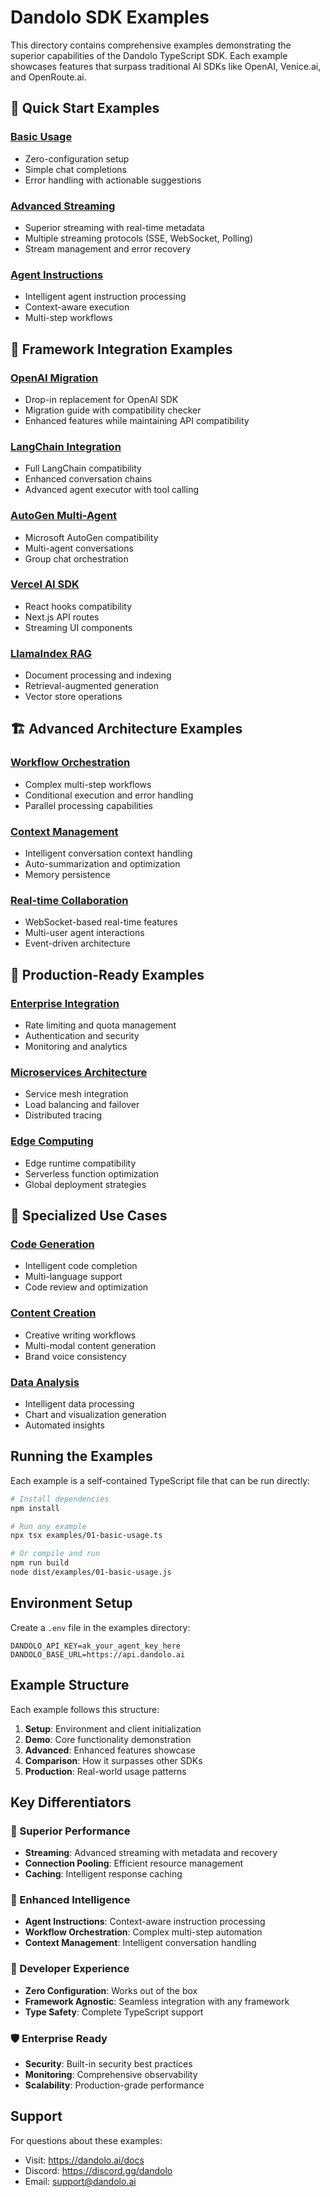 # Dandolo SDK Examples

This directory contains comprehensive examples demonstrating the superior capabilities of the Dandolo TypeScript SDK. Each example showcases features that surpass traditional AI SDKs like OpenAI, Venice.ai, and OpenRoute.ai.

## 🚀 Quick Start Examples

### [Basic Usage](./01-basic-usage.ts)
- Zero-configuration setup
- Simple chat completions
- Error handling with actionable suggestions

### [Advanced Streaming](./02-advanced-streaming.ts)
- Superior streaming with real-time metadata
- Multiple streaming protocols (SSE, WebSocket, Polling)
- Stream management and error recovery

### [Agent Instructions](./03-agent-instructions.ts)
- Intelligent agent instruction processing
- Context-aware execution
- Multi-step workflows

## 🔄 Framework Integration Examples

### [OpenAI Migration](./04-openai-migration.ts)
- Drop-in replacement for OpenAI SDK
- Migration guide with compatibility checker
- Enhanced features while maintaining API compatibility

### [LangChain Integration](./05-langchain-integration.ts)
- Full LangChain compatibility
- Enhanced conversation chains
- Advanced agent executor with tool calling

### [AutoGen Multi-Agent](./06-autogen-multiagent.ts)
- Microsoft AutoGen compatibility
- Multi-agent conversations
- Group chat orchestration

### [Vercel AI SDK](./07-vercel-ai-integration.ts)
- React hooks compatibility
- Next.js API routes
- Streaming UI components

### [LlamaIndex RAG](./08-llamaindex-rag.ts)
- Document processing and indexing
- Retrieval-augmented generation
- Vector store operations

## 🏗️ Advanced Architecture Examples

### [Workflow Orchestration](./09-workflow-orchestration.ts)
- Complex multi-step workflows
- Conditional execution and error handling
- Parallel processing capabilities

### [Context Management](./10-context-management.ts)
- Intelligent conversation context handling
- Auto-summarization and optimization
- Memory persistence

### [Real-time Collaboration](./11-realtime-collaboration.ts)
- WebSocket-based real-time features
- Multi-user agent interactions
- Event-driven architecture

## 🎯 Production-Ready Examples

### [Enterprise Integration](./12-enterprise-integration.ts)
- Rate limiting and quota management
- Authentication and security
- Monitoring and analytics

### [Microservices Architecture](./13-microservices.ts)
- Service mesh integration
- Load balancing and failover
- Distributed tracing

### [Edge Computing](./14-edge-computing.ts)
- Edge runtime compatibility
- Serverless function optimization
- Global deployment strategies

## 🧪 Specialized Use Cases

### [Code Generation](./15-code-generation.ts)
- Intelligent code completion
- Multi-language support
- Code review and optimization

### [Content Creation](./16-content-creation.ts)
- Creative writing workflows
- Multi-modal content generation
- Brand voice consistency

### [Data Analysis](./17-data-analysis.ts)
- Intelligent data processing
- Chart and visualization generation
- Automated insights

## Running the Examples

Each example is a self-contained TypeScript file that can be run directly:

```bash
# Install dependencies
npm install

# Run any example
npx tsx examples/01-basic-usage.ts

# Or compile and run
npm run build
node dist/examples/01-basic-usage.js
```

## Environment Setup

Create a `.env` file in the examples directory:

```env
DANDOLO_API_KEY=ak_your_agent_key_here
DANDOLO_BASE_URL=https://api.dandolo.ai
```

## Example Structure

Each example follows this structure:

1. **Setup**: Environment and client initialization
2. **Demo**: Core functionality demonstration
3. **Advanced**: Enhanced features showcase
4. **Comparison**: How it surpasses other SDKs
5. **Production**: Real-world usage patterns

## Key Differentiators

### 🚀 Superior Performance
- **Streaming**: Advanced streaming with metadata and recovery
- **Connection Pooling**: Efficient resource management
- **Caching**: Intelligent response caching

### 🧠 Enhanced Intelligence  
- **Agent Instructions**: Context-aware instruction processing
- **Workflow Orchestration**: Complex multi-step automation
- **Context Management**: Intelligent conversation handling

### 🔧 Developer Experience
- **Zero Configuration**: Works out of the box
- **Framework Agnostic**: Seamless integration with any framework
- **Type Safety**: Complete TypeScript support

### 🛡️ Enterprise Ready
- **Security**: Built-in security best practices
- **Monitoring**: Comprehensive observability
- **Scalability**: Production-grade performance

## Support

For questions about these examples:
- Visit: https://dandolo.ai/docs
- Discord: https://discord.gg/dandolo
- Email: support@dandolo.ai